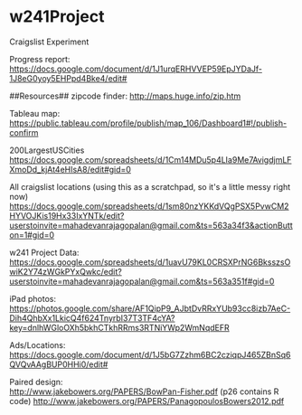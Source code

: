 # w241Project
Craigslist Experiment

Progress report:
https://docs.google.com/document/d/1J1urqERHVVEP59EpJYDaJf-1J8eG0yoy5EHPpd4Bke4/edit#

##Resources##
zipcode finder:
http://maps.huge.info/zip.htm

Tableau map:   
https://public.tableau.com/profile/publish/map_106/Dashboard1#!/publish-confirm

200LargestUSCities
https://docs.google.com/spreadsheets/d/1Cm14MDu5p4LIa9Me7AvigdjmLFXmoDd_kjAt4eHIsA8/edit#gid=0

All craigslist locations (using this as a scratchpad, so it's a little messy right now)
https://docs.google.com/spreadsheets/d/1sm80nzYKKdVQgPSX5PvwCM2HYVOJKis19Hx33IxYNTk/edit?userstoinvite=mahadevanrajagopalan@gmail.com&ts=563a34f3&actionButton=1#gid=0

w241 Project Data:
https://docs.google.com/spreadsheets/d/1uavU79KL0CRSXPrNG6BksszsOwiK2Y74zWGkPYxQwkc/edit?userstoinvite=mahadevanrajagopalan@gmail.com&ts=563a351f#gid=0

iPad photos:
https://photos.google.com/share/AF1QipP9_AJbtDvRRxYUb93cc8izb7AeC-Dih4QhbXx1LkicQ4f624TnyrbI37T3TF4cYA?key=dnlhWGloOXh5bkhCTkhRRms3RTNiYWp2WmNqdEFR

Ads/Locations:   
https://docs.google.com/document/d/1J5bG7Zzhm6BC2cziqpJ465ZBnSq6QVQvAAgBUP0HHi0/edit#

Paired design:   
http://www.jakebowers.org/PAPERS/BowPan-Fisher.pdf (p26 contains R code)
http://www.jakebowers.org/PAPERS/PanagopoulosBowers2012.pdf

